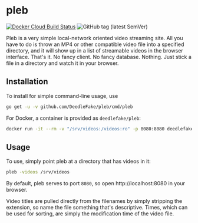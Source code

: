 pleb
====

[![Docker Cloud Build Status](https://img.shields.io/docker/cloud/build/deedlefake/pleb)](https://hub.docker.com/r/deedlefake/pleb/builds)
![GitHub tag (latest SemVer)](https://img.shields.io/github/v/tag/DeedleFake/pleb?label=version)

Pleb is a very simple local-network oriented video streaming site. All you have to do is throw an MP4 or other compatible video file into a specified directory, and it will show up in a list of streamable videos in the browser interface. That's it. No fancy client. No fancy database. Nothing. Just stick a file in a directory and watch it in your browser.

Installation
------------

To install for simple command-line usage, use

```bash
go get -u -v github.com/DeedleFake/pleb/cmd/pleb
```

For Docker, a container is provided as `deedlefake/pleb`:

```bash
docker run -it --rm -v "/srv/videos:/videos:ro" -p 8080:8080 deedlefake/pleb
```

Usage
-----

To use, simply point pleb at a directory that has videos in it:

```bash
pleb -videos /srv/videos
```

By default, pleb serves to port `8080`, so open http://localhost:8080 in your browser.

Video titles are pulled directly from the filenames by simply stripping the extension, so name the file something that's descriptive. Times, which can be used for sorting, are simply the modification time of the video file.
